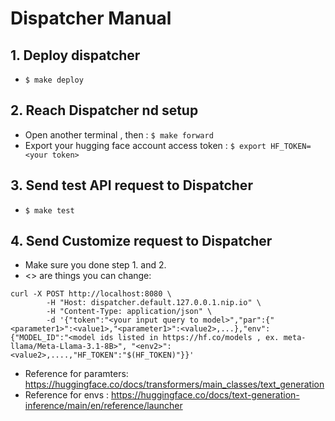 # Dispatcher Manual

## 1. Deploy dispatcher

* `$ make deploy`

## 2. Reach Dispatcher  nd setup 

* Open another terminal , then : `$ make forward`
* Export your hugging face account access token : `$ export HF_TOKEN=<your token>`

## 3. Send test API request to Dispatcher
* `$ make test`
## 4. Send Customize request to Dispatcher
* Make sure you done step 1. and 2.
* <> are things you can change:
```
curl -X POST http://localhost:8080 \
		-H "Host: dispatcher.default.127.0.0.1.nip.io" \
		-H "Content-Type: application/json" \
		-d '{"token":"<your input query to model>","par":{"<parameter1>":<value1>,"<parameter1>":<value2>,...},"env": {"MODEL_ID":"<model ids listed in https://hf.co/models , ex. meta-llama/Meta-Llama-3.1-8B>", "<env2>":<value2>,....,"HF_TOKEN":"$(HF_TOKEN)"}}'

```
* Reference for paramters: https://huggingface.co/docs/transformers/main_classes/text_generation
* Reference for envs : https://huggingface.co/docs/text-generation-inference/main/en/reference/launcher



